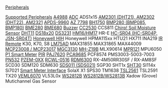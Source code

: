 [Peripherals](peripherals/)

[Supported Peripherals](peripherals/Supported-Peripherals)
[A4988](peripherals/A4988-Stepper-Motor-Controller)
[ADC](peripherals/ADC)
ADS1x15
[AM2301 (DHT21), AM2302 (DHT22), AM2321](peripherals/AM2301)
[APDS-9960](peripherals/APDS-9960)
[AZ 7798](peripherals/AZ-7798)
[BH1750](peripherals/BH1750)
[BMP280 (BMP085, BMP180)](peripherals/BME280)
[BME280](peripherals/BME280)
[BME680](peripherals/BME680)
[Buzzer](peripherals/Buzzer)
[CC2530](peripherals/CC2530)
CCS811
[Chirp! Soil Moisture Sensor](peripherals/Moisture-Sensor-and-Chirp!-Sensor)
[DHT11](peripherals/DHT11)
[DS18x20](peripherals/DS18x20)
[DS3231](peripherals/DS3231)
[HM16/HM17](peripherals/iBeacon-driver)
HR-E
[HC-SR04 (HC-SR04P, JSN-SR04T)](peripherals/HC-SR04)
[Honeywell HIH](peripherals/Honeywell-HIH)
Honeywell HPMA115xx
HTU21
HX711
INA219
[IR Remote](peripherals/IR-Remote)
K30, K70, S8
[LM75AD](peripherals/LM75AD)
MAX31855
MAX31865
MAX44009 
[MCP23008 / MCP23017](peripherals/MCP230xx)
[MGC3130](peripherals/MGC3130)
[MH-Z19B](peripherals/MH-Z19B)
MLX90614
[MPR121](peripherals/MPR121)
MPU6050
[P1 Smart Meter](peripherals/P1-Smart-Meter)
[PIR](peripherals/PIR-Motion-Sensors#AM312)
[PAJ7620](peripherals/PAJ7620)
[PCA9685](peripherals/PCA9685)
PCF8574
PMS3003-5003-7003 
[PN532](peripherals/PN532)
[PZEM-0XX](peripherals/PZEM-0XX)
[RCWL-0516](peripherals/RCWL-0516)
[RDM6300](peripherals/RDM6300)
RX-4M50RR30SF / RX-AM8SF
SCD30
SDM120
SDM630 
[SDS011 (SDS021)](peripherals/SDS011)
SGP30
SHT1x
[SHT30](peripherals/SHT30)
SI114x
Si7021
[Smart Meter Interface](peripherals/smart-meter-interface)
SolaX X1
SPS30
TM1638
[TSL2561](peripherals/TSL2561)
TSL2591
TX20
[VEML6070](peripherals/VEML6070)
VL53L0x
[WS2812B](peripherals/WS2812B-RGB-Shield)
[WS2812B/WS2813B](peripherals/WS2812B-and-WS2813)
Xadow (Grove) Mutichannel Gas Sensor
